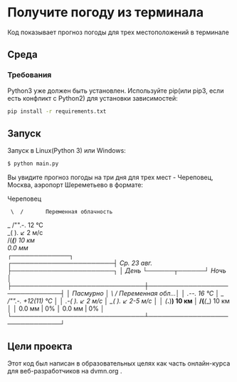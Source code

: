 # Получите погоду из терминала

Код показывает прогноз погоды для трех местоположений в терминале

## Среда

### Требования

Python3 уже должен быть установлен. Используйте pip(или pip3, если есть конфликт с Python2) для установки зависимостей:

```bash
pip install -r requirements.txt
```
## Запуск

Запуск в Linux(Python 3) или Windows: 

```bash
$ python main.py
``` 
Вы увидите прогноз погоды на три дня для трех мест - Череповец, Москва, аэропорт Шереметьево в формате: 

Череповец

     \  /       Переменная облачность
   _ /"".-.     12 °C          
     \_(   ).   ↙ 2 м/c        
     /(___(__)  10 км          
                0.0 мм         
                        ┌─────────────┐                        
┌───────────────────────┤ Ср. 23 авг. ├───────────────────────┐
│             День      └──────┬──────┘       Ночь            │
├──────────────────────────────┼──────────────────────────────┤
│               Пасмурно       │    \  /       Переменная обл…│
│      .--.     16 °C          │  _ /"".-.     +12(11) °C     │
│   .-(    ).   ↙ 2 м/c        │    \_(   ).   ↙ 2-5 м/c      │
│  (___.__)__)  10 км          │    /(___(__)  10 км          │
│               0.0 мм | 0%    │               0.0 мм | 0%    │
└──────────────────────────────┴──────────────────────────────┘

## Цели проекта

Этот код был написан в образовательных целях как часть онлайн-курса для веб-разработчиков на dvmn.org .
